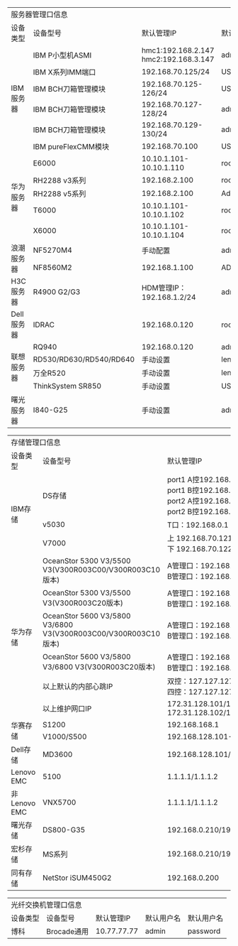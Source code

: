 <table>
	<tr>
		<td colspan="5">服务器管理口信息</td>
	</tr>
	<tr>
		<td>设备类型</td>
		<td>设备型号</td>
		<td>默认管理IP</td>
		<td>默认用户名</td>
		<td>默认用户名</td>
	</tr>
	<tr>
		<td rowspan="6">IBM服务器
		<td>IBM P小型机ASMI</td>
		<td>hmc1:192.168.2.147<br>hmc2:192.168.3.147</td>
		<td>admin</td>
		<td>admin</td>
	</tr>
	<tr>
		<td>IBM X系列IMM端口</td>
		<td>192.168.70.125/24</td>
		<td>USERID</td>
		<td>PASSW0RD</td>
	</tr>
	<tr>
		<td>IBM BCH刀箱管理模块</td>
		<td>192.168.70.125-126/24</td>
		<td>USERID</td>
		<td>PASSW0RD</td>
	</tr>
	<tr>
		<td>IBM BCH刀箱管理模块</td>
		<td>192.168.70.127-128/24</td>
		<td>admin</td>
		<td>admin</td>
	</tr>
		<tr>
		<td>IBM BCH刀箱管理模块</td>
		<td>192.168.70.129-130/24</td>
		<td>admin</td>
		<td>pasword</td>
	</tr>
	<tr>
		<td>IBM pureFlexCMM模块</td>
		<td>192.168.70.100</td>
		<td>USERID</td>
		<td>PASSW0RD</td>
	</tr>
	<tr>
		<td rowspan="5">华为服务器
		<td>E6000</td>
		<td>10.10.1.101-10.10.1.110</td>
		<td>root</td>
		<td>Huawei12#$</td>
	</tr>
	<tr>
		<td>RH2288 v3系列</td>
		<td>192.168.2.100</td>
		<td>root</td>
		<td>Huawei12#$</td>
	</tr>
	<tr>
		<td>RH2288 v5系列</td>
		<td>192.168.2.100</td>
		<td>Administrator</td>
		<td>Admin@9000</td>
	</tr>
	<tr>
		<td>T6000</td>
		<td>10.10.1.101-10.10.1.102</td>
		<td>root</td>
		<td>Huawei12#$</td>
	</tr>
	<tr>
		<td>X6000</td>
		<td>10.10.1.101-10.10.1.104</td>
		<td>root</td>
		<td>Huawei12#$</td>
	</tr>
	<tr>
		<td rowspan="2">浪潮服务器
		<td>NF5270M4</td>
		<td>手动配置</td>
		<td>admin</td>
		<td>admin</td>
	</tr>
	<tr>
		<td>NF8560M2</td>
		<td>192.168.1.100</td>
		<td>ADMIN</td>
		<td>ADMIN</td>
	</tr>
	<tr>
		<td rowspan="1">H3C服务器
		<td>R4900 G2/G3</td>
		<td>HDM管理IP：192.168.1.2/24</td>
		<td>admin</td>
		<td>Password@_</td>
	</tr>
	<tr>
		<td rowspan="1">Dell服务器
		<td>IDRAC</td>
		<td>192.168.0.120</td>
		<td>root</td>
		<td>calvin</td>
	</tr>
	<tr>
		<td rowspan="4">联想服务器
		<td>RQ940</td>
		<td>192.168.0.120</td>
		<td>admin</td>
		<td>admin</td>
	</tr>
	<tr>
		<td>RD530/RD630/RD540/RD640</td>
		<td>手动设置</td>
		<td>lenovo</td>
		<td>len0vO</td>
	</tr>
	<tr>
		<td>万全R520</td>
		<td>手动设置</td>
		<td>lenovo</td>
		<td>lenovo</td>
	</tr>
	<tr>
		<td>ThinkSystem SR850</td>
		<td>手动设置</td>
		<td>USERID</td>
		<td>PASSW0RD</td>
	</tr>
	<tr>
		<td rowspan="1">曙光服务器
		<td>I840-G25</td>
		<td>手动设置</td>
		<td>admin</td>
		<td>admin</td>
	</tr>
</table>
<table>
	<tr>
		<td colspan="5">存储管理口信息</td>
	</tr>
	<tr>
		<td>设备类型</td>
		<td>设备型号</td>
		<td>默认管理IP</td>
		<td>默认用户名</td>
		<td>默认用户名</td>
	</tr>
	<tr>
		<td rowspan="3">IBM存储
		<td>DS存储</td>
		<td>port1 A控192.168.128.101/24<br>port1 B控192.168.128.102/24<br>port2 A控192.168.129.101/24<br>port2 B控192.168.129.102/24</td>
		<td rowspan="1" colspan="2">用IBM DS Storage Manager Client管理软件连接</td>
	</tr>
	<tr>
		<td>v5030</td>
		<td>T口：192.168.0.1</td>
		<td>superuser</td>
		<td>passw0rd</td>
	</tr>
	<tr>
		<td>V7000</td>
		<td>上 192.168.70.121<br>下 192.168.70.122</td>
		<td>superuser</td>
		<td>passw0rd</td>
	</tr>
	<tr>
		<td rowspan="6">华为存储
		<td>OceanStor 5300 V3/5500<br>V3(V300R003C00/V300R003C10版本)</td>
		<td>A管理口：192.168.128.101/24<br>B管理口：192.168.128.102/24</td>
		<td>admin</td>
		<td>Admin@storage</td>
	</tr>
	<tr>
		<td>OceanStor 5300 V3/5500<br>V3(V300R003C20版本)</td>
		<td>A管理口：192.168.128.101/16<br>B管理口：192.168.128.102/16</td>
		<td>admin</td>
		<td>Admin@storage</td>
	</tr>
	<tr>
		<td>OceanStor 5600 V3/5800 V3/6800<br>V3(V300R003C00/V300R003C10版本)</td>
		<td>A管理口：192.168.128.101/16<br>B管理口：192.168.128.102/16</td>
		<td>admin</td>
		<td>Admin@storage</td>
	</tr>
	<tr>
		<td>OceanStor 5600 V3/5800<br>V3/6800 V3(V300R003C20版本)</td>
		<td>A管理口：192.168.128.101/16<br>B管理口：192.168.128.102/16</td>
		<td>admin</td>
		<td>Admin@storage</td>
	</tr>
	<tr>
		<td>以上默认的内部心跳IP</td>
		<td>双控：127.127.127.10-11/24<br>四控：127.127.127.10-13/24</td>
		<td></td>
		<td></td>
	</tr>
	<tr>
		<td>以上维护网口IP</td>
		<td>172.31.128.101/16<br>172.31.128.102/16</td>
		<td></td>
		<td></td>
	</tr>
	<tr>
		<td rowspan="2">华赛存储
		<td>S1200</td>
		<td>192.168.168.1</td>
		<td>root</td>
		<td>password</td>
	</tr>
	<tr>
		<td>V1000/S500</td>
		<td>192.168.128.101-102/24</td>
		<td>admin</td>
		<td>123456</td>
	</tr>
	<tr>
		<td rowspan="1">Dell存储
		<td>MD3600</td>
		<td>192.168.128.101/102</td>
		<td colspan="2">用DELL MDSM软件连接</td>
	</tr>
	<tr>
		<td rowspan="1">Lenovo EMC
		<td>5100</td>
		<td>1.1.1.1/1.1.1.2</td>
		<td>root</td>
		<td>lenovo</td>
	</tr>
	<tr>
		<td rowspan="1">非Lenovo EMC
		<td>VNX5700</td>
		<td>1.1.1.1/1.1.1.2</td>
		<td>sysadmin</td>
		<td>sysadmin</td>
	</tr>
	<tr>
		<td rowspan="1">曙光存储
		<td>DS800-G35</td>
		<td>192.168.0.210/192.168.0.220</td>
		<td>admin</td>
		<td>admin</td>
	</tr>
	<tr>
		<td rowspan="1">宏杉存储
		<td>MS系列</td>
		<td>192.168.0.210/192.168.0.220</td>
		<td>admin</td>
		<td>admin</td>
	</tr>
	<tr>
		<td rowspan="1">同有存储
		<td>NetStor iSUM450G2</td>
		<td>192.168.0.200</td>
		<td>administator</td>
		<td>password</td>
	</tr>
</table>
<table>
	<tr>
		<td colspan="5">光纤交换机管理口信息</td>
	</tr>
	<tr>
		<td>设备类型</td>
		<td>设备型号</td>
		<td>默认管理IP</td>
		<td>默认用户名</td>
		<td>默认用户名</td>
	</tr>
	<tr>
		<td>博科</td>
		<td>Brocade通用</td>
		<td>10.77.77.77</td>
		<td>admin</td>
		<td>password</td>
	</tr>
</table>
